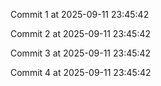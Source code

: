 
Commit 1 at 2025-09-11 23:45:42

Commit 2 at 2025-09-11 23:45:42

Commit 3 at 2025-09-11 23:45:42

Commit 4 at 2025-09-11 23:45:42
